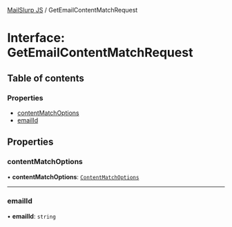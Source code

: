 [MailSlurp JS](../README.md) / GetEmailContentMatchRequest

# Interface: GetEmailContentMatchRequest

## Table of contents

### Properties

- [contentMatchOptions](GetEmailContentMatchRequest.md#contentmatchoptions)
- [emailId](GetEmailContentMatchRequest.md#emailid)

## Properties

### contentMatchOptions

• **contentMatchOptions**: [`ContentMatchOptions`](ContentMatchOptions.md)

___

### emailId

• **emailId**: `string`
